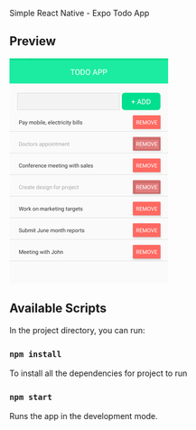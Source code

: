 Simple React Native - Expo Todo App

## Preview

![App Preview](./preview.png)

## Available Scripts

In the project directory, you can run:

### `npm install`

To install all the dependencies for project to run

### `npm start`

Runs the app in the development mode.